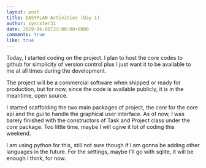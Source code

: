```yaml
---
layout: post
title: EASYPLAN Activities (Day 1)
author: syncster31
date: 2019-06-06T23:00:00+0800
comments: true
like: true
---
```

Today, I started coding on the project. I plan to host the core codes to github for simplicity of version control plus I just want it to be available to me at all times during the development.

The project will be a commercial software when shipped or ready for production, but for now, since the code is available publicly, it is in the meantime, open source.

I started scaffolding the two main packages of project, the _core_ for the core api and the _gui_ to handle the graphical user interface. As of now, I was barely finished with the constructors of Task and Project class under the _core_ package. Too little time, maybe I will cgive it lot of coding this weekend.

I am using python for this, still not sure though if I am gonna be adding other languages in the future. For the settings, maybe I'll go with sqlite, it will be enough I think, for now.

